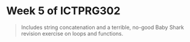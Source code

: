 # Week 5 of ICTPRG302
> Includes string concatenation and a terrible, no-good Baby Shark revision exercise on loops and functions.
